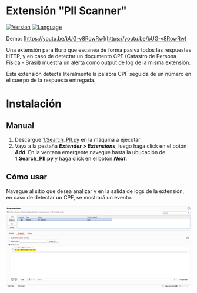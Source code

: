 # Extensión "PII Scanner"
[![Version](https://img.shields.io/badge/Version-v1.0-green.svg)]()
[![Language](https://img.shields.io/badge/Language-Python-orange.svg)](https://www.python.org/)

Demo: [https://youtu.be/bUG-v8RowRw](https://youtu.be/bUG-v8RowRw)

Una extensión para Burp que escanea de forma pasiva todos las respuestas HTTP, y en caso de detectar un
documento CPF (Catastro de Persona Física - Brasil) muestra un alerta como output de log de la misma extensión.

Esta extensión detecta literalmente la palabra CPF seguida de un número en el cuerpo de la respuesta entregada.

# Instalación

## Manual

1. Descargue [1.Search_PII.py](1.Search_PII.py) en la máquina a ejecutar
2. Vaya a la pestaña _**Extender > Extensions**_, luego haga click en el botón _**Add**_. En la ventana emergente navegue hasta la ubucación de **1.Search_PII.py** y haga click en el botón _**Next**_.

## Cómo usar

Navegue al sitio que desea analizar y en la salida de logs de la extensión, en caso de detectar un CPF, se mostrará un evento.

![Scanner PII](/images/scanner_pii.png)
